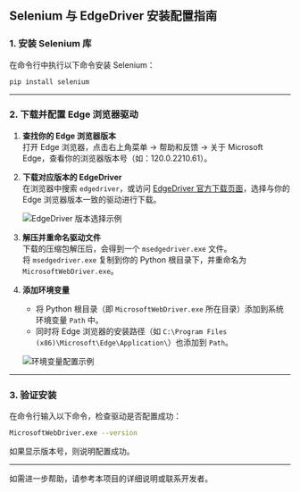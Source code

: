 ## Selenium 与 EdgeDriver 安装配置指南

### 1. 安装 Selenium 库

在命令行中执行以下命令安装 Selenium：

```bash
pip install selenium
```

---

### 2. 下载并配置 Edge 浏览器驱动

1. **查找你的 Edge 浏览器版本**  
   打开 Edge 浏览器，点击右上角菜单 → 帮助和反馈 → 关于 Microsoft Edge，查看你的浏览器版本号（如：120.0.2210.61）。

2. **下载对应版本的 EdgeDriver**  
   在浏览器中搜索 `edgedriver`，或访问 [EdgeDriver 官方下载页面](https://developer.microsoft.com/en-us/microsoft-edge/tools/webdriver/)，选择与你的 Edge 浏览器版本一致的驱动进行下载。

   ![EdgeDriver 版本选择示例](你的图片链接或本地图片)

3. **解压并重命名驱动文件**  
   下载的压缩包解压后，会得到一个 `msedgedriver.exe` 文件。  
   将 `msedgedriver.exe` 复制到你的 Python 根目录下，并重命名为 `MicrosoftWebDriver.exe`。

4. **添加环境变量**  
   - 将 Python 根目录（即 `MicrosoftWebDriver.exe` 所在目录）添加到系统环境变量 `Path` 中。
   - 同时将 Edge 浏览器的安装路径（如 `C:\Program Files (x86)\Microsoft\Edge\Application\`）也添加到 `Path`。

   ![环境变量配置示例](你的图片链接或本地图片)

---

### 3. 验证安装

在命令行输入以下命令，检查驱动是否配置成功：

```bash
MicrosoftWebDriver.exe --version
```

如果显示版本号，则说明配置成功。

---

如需进一步帮助，请参考本项目的详细说明或联系开发者。 